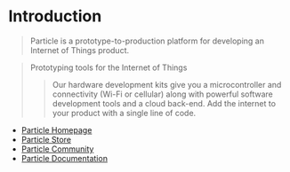 Introduction
==

> Particle is a prototype-to-production platform for developing an Internet of Things product.

> Prototyping tools for the Internet of Things
> > Our hardware development kits give you a microcontroller and connectivity (Wi-Fi or cellular) along with powerful software development tools and a cloud back-end. Add the internet to your product with a single line of code.



- [Particle Homepage](https://www.particle.io/)
- [Particle Store](https://store.particle.io/)
- [Particle Community](https://community.particle.io/)
- [Particle Documentation](https://docs.particle.io/guide/getting-started/intro/photon/)



